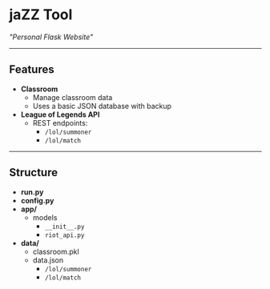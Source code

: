 # jaZZ Tool

*"Personal Flask Website"*

---

## Features

- **Classroom**
  - Manage classroom data
  - Uses a basic JSON database with backup
- **League of Legends API**
  - REST endpoints:
    - `/lol/summoner`
    - `/lol/match`

---

## Structure

- **run.py**
- **config.py**
- **app/**
  - models
    - `__init__.py`
    - `riot_api.py`
- **data/**
  - classroom.pkl
  - data.json
    - `/lol/summoner`
    - `/lol/match`